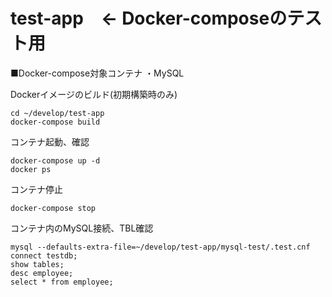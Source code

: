 # test-app　<- Docker-composeのテスト用

■Docker-compose対象コンテナ
・MySQL

Dockerイメージのビルド(初期構築時のみ)
```
cd ~/develop/test-app
docker-compose build
```

コンテナ起動、確認
```
docker-compose up -d
docker ps
```

コンテナ停止
```
docker-compose stop
```

コンテナ内のMySQL接続、TBL確認
```
mysql --defaults-extra-file=~/develop/test-app/mysql-test/.test.cnf
connect testdb;
show tables;
desc employee;
select * from employee;
```
